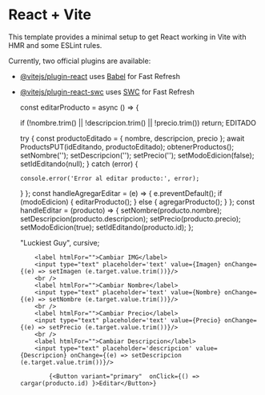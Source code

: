 # React + Vite

This template provides a minimal setup to get React working in Vite with HMR and some ESLint rules.

Currently, two official plugins are available:

- [@vitejs/plugin-react](https://github.com/vitejs/vite-plugin-react/blob/main/packages/plugin-react/README.md) uses [Babel](https://babeljs.io/) for Fast Refresh
- [@vitejs/plugin-react-swc](https://github.com/vitejs/vite-plugin-react-swc) uses [SWC](https://swc.rs/) for Fast Refresh



    const editarProducto = async () => {

    if (!nombre.trim() || !descripcion.trim() || !precio.trim()) return; EDITADO  

    try {
      const productoEditado = { nombre, descripcion, precio };
      await ProductsPUT(idEditando, productoEditado);
      obtenerProductos();
      setNombre('');
      setDescripcion('');
      setPrecio('');
      setModoEdicion(false);
      setIdEditando(null);
    } catch (error) {

      console.error('Error al editar producto:', error);
    }
  };
  const handleAgregarEditar = (e) => {
    e.preventDefault();
    if (modoEdicion) {
      editarProducto();
    } else {
      agregarProducto();
    }
  };
  const handleEditar = (producto) => {
    setNombre(producto.nombre);
    setDescripcion(producto.descripcion);
    setPrecio(producto.precio);
    setModoEdicion(true);
    setIdEditando(producto.id);
  };


  "Luckiest Guy", cursive;


          <label htmlFor="">Cambiar IMG</label>
          <input type="text" placeholder='text' value={Imagen} onChange={(e) => setImagen (e.target.value.trim())}/>
          <br />
          <label htmlFor="">Cambiar Nombre</label>
          <input type="text" placeholder='text' value={Nombre} onChange={(e) => setNombre (e.target.value.trim())}/>
          <br />
          <label htmlFor="">Cambiar Precio</label>
          <input type="text" placeholder='text' value={Precio} onChange={(e) => setPrecio (e.target.value.trim())}/>
          <br />
          <label htmlFor="">Cambiar Descripcion</label>
          <input type="text" placeholder='descripcion' value={Descripcion} onChange={(e) => setDescripcion (e.target.value.trim())}/>

              {<Button variant="primary"  onClick={() => cargar(producto.id) }>Editar</Button>}